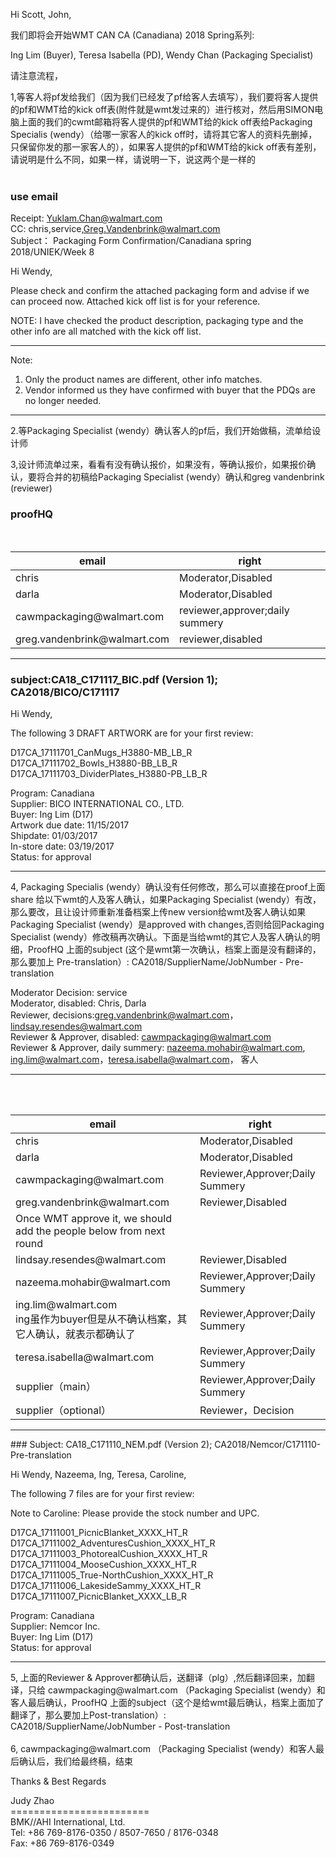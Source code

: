 Hi Scott, John, <br>

我们即将会开始WMT CAN CA (Canadiana) 2018 Spring系列:<br>

Ing Lim (Buyer), Teresa Isabella (PD), Wendy Chan (Packaging Specialist)<br>

请注意流程，<br>

1,等客人将pf发给我们（因为我们已经发了pf给客人去填写），我们要将客人提供的pf和WMT给的kick off表(附件就是wmt发过来的）进行核对，然后用SIMON电脑上面的我们的cwmt邮箱将客人提供的pf和WMT给的kick off表给Packaging Specialis (wendy）（给哪一家客人的kick off时，请将其它客人的资料先删掉，只保留你发的那一家客人的），如果客人提供的pf和WMT给的kick off表有差别，请说明是什么不同，如果一样，请说明一下，说这两个是一样的<br>
<br>
### use email
Receipt:  Yuklam.Chan@walmart.com<br>
CC:   chris,service,Greg.Vandenbrink@walmart.com<br>
Subject： Packaging Form Confirmation/Canadiana spring 2018/UNIEK/Week 8<br>

Hi Wendy,<br>

Please check and confirm the attached packaging form and advise if we can proceed now. Attached kick off list is for your reference.<br>

NOTE: I have checked the product description, packaging type and the other info are all matched with the kick off list.
<br>
<hr>
Note: <br>
 
1. Only the product names are different, other info matches.<br>
2. Vendor informed us they have confirmed with buyer that the PDQs are no longer needed. <br>
<hr>
2.等Packaging Specialist (wendy）确认客人的pf后，我们开始做稿，流单给设计师<br>

3,设计师流单过来，看看有没有确认报价，如果没有，等确认报价，如果报价确认，要将合并的初稿给Packaging Specialist (wendy）确认和greg vandenbrink (reviewer)<br>
### proofHQ
<table>
 <thead>
    <tr>
     <th>email</th><th>right</th>  
    </tr>
 </thead>
 <tbody>
   <tr>
     <td>chris</td>
     <td>Moderator,Disabled</td>
   </tr>
   <tr>
     <td>darla</td>
     <td>Moderator,Disabled</td>
   </tr>
   <tr>
     <td>cawmpackaging@walmart.com</td>
     <td>reviewer,approver;daily summery</td>
   </tr>
   <tr>
     <td>greg.vandenbrink@walmart.com</td>
     <td>reviewer,disabled</td>
   </tr>
 </tbody>
</table>
<hr>

### subject:CA18_C171117_BIC.pdf (Version 1); CA2018/BICO/C171117

Hi Wendy, <br>
 
The following 3 DRAFT ARTWORK are for your first review:<br>
 
D17CA_17111701_CanMugs_H3880-MB_LB_R<br>
D17CA_17111702_Bowls_H3880-BB_LB_R<br>
D17CA_17111703_DividerPlates_H3880-PB_LB_R<br>
 
Program: Canadiana<br>
Supplier: BICO INTERNATIONAL CO., LTD.<br>
Buyer:  Ing Lim (D17)<br>
Artwork due date: 11/15/2017<br>
Shipdate: 01/03/2017<br>
In-store date: 03/19/2017<br>
Status:  for approval<br>
<hr>
4, Packaging Specialis (wendy）确认没有任何修改，那么可以直接在proof上面share 给以下wmt的人及客人确认，如果Packaging Specialist (wendy）有改，那么要改，且让设计师重新准备档案上传new version给wmt及客人确认如果Packaging Specialist (wendy）是approved with changes,否则给回Packaging Specialist (wendy）修改稿再次确认。下面是当给wmt的其它人及客人确认的明细，ProofHQ 上面的subject (这个是wmt第一次确认，档案上面是没有翻译的，那么要加上 Pre-translation）: CA2018/SupplierName/JobNumber - Pre-translation<br>

Moderator Decision: service<br>
Moderator, disabled: Chris, Darla <br>
Reviewer, decisions:greg.vandenbrink@walmart.com，lindsay.resendes@walmart.com<br>
Reviewer & Approver, disabled: cawmpackaging@walmart.com<br>
Reviewer & Approver, daily summery: nazeema.mohabir@walmart.com, ing.lim@walmart.com，teresa.isabella@walmart.com， 客人<br>
<hr>
<table>
 <thead>
    <tr>
     <th>email</th><th>right</th>  
    </tr>
 </thead>
 <tbody>
   <tr>
     <td>chris</td>
     <td>Moderator,Disabled</td>
   </tr>
   <tr>
     <td>darla</td>
     <td>Moderator,Disabled</td>
   </tr>
   <tr>
     <td>cawmpackaging@walmart.com</td>
     <td>Reviewer,Approver;Daily Summery</td>
   </tr>
   <tr>
     <td>greg.vandenbrink@walmart.com</td>
     <td>Reviewer,Disabled</td>
   </tr>
   <tr><td colspall="2">Once WMT approve it, we should add the people below from next round</td></tr>
  <tr>
     <td>lindsay.resendes@walmart.com</td>
     <td>Reviewer,Disabled</td>
   </tr>
   <tr>
    <tr>
     <td>nazeema.mohabir@walmart.com</td>
     <td>Reviewer,Approver;Daily Summery</td>
   </tr>
   <tr>
    <tr>
     <td>ing.lim@walmart.com<br>ing虽作为buyer但是从不确认档案，其它人确认，就表示都确认了</td>
     <td>Reviewer,Approver;Daily Summery</td>
   </tr>
   <tr>
    <tr>
     <td>teresa.isabella@walmart.com</td>
     <td>Reviewer,Approver;Daily Summery</td>
   </tr>
   <tr>
    <tr>
     <td>supplier（main）</td>
     <td>Reviewer,Approver;Daily Summery</td>
   </tr>
   <tr>
    <tr>
     <td>supplier（optional）</td>
     <td>Reviewer，Decision</td>
   </tr>
   <tr>
 </tbody>
</table>
<hr>
### Subject:  CA18_C171110_NEM.pdf (Version 2); CA2018/Nemcor/C171110-Pre-translation

Hi Wendy, Nazeema, Ing, Teresa, Caroline, <br>

The following 7 files are for your first review:<br>

Note to Caroline: Please provide the stock number and UPC.<br>

D17CA_17111001_PicnicBlanket_XXXX_HT_R<br>
D17CA_17111002_AdventuresCushion_XXXX_HT_R<br>
D17CA_17111003_PhotorealCushion_XXXX_HT_R<br>
D17CA_17111004_MooseCushion_XXXX_HT_R<br>
D17CA_17111005_True-NorthCushion_XXXX_HT_R<br>
D17CA_17111006_LakesideSammy_XXXX_HT_R<br>
D17CA_17111007_PicnicBlanket_XXXX_LB_R<br>

Program: Canadiana <br>
Supplier: Nemcor Inc. <br>
Buyer: Ing Lim (D17)<br>
Status: for approval<br>
<hr>
5, 上面的Reviewer & Approver都确认后，送翻译（plg）,然后翻译回来，加翻译，只给 cawmpackaging@walmart.com （Packaging Specialist (wendy）和客人最后确认，ProofHQ 上面的subject（这个是给wmt最后确认，档案上面加了翻译了，那么要加上Post-translation）:<br> CA2018/SupplierName/JobNumber - Post-translation<br>
<br>
6, cawmpackaging@walmart.com （Packaging Specialist (wendy）和客人最后确认后，我们给最终稿，结束<br>

Thanks & Best Regards<br>
 
Judy Zhao<br>
========================<br>
BMK//AHI International, Ltd.<br>
Tel: +86  769-8176-0350 / 8507-7650 / 8176-0348<br>
Fax: +86  769-8176-0349<br>

